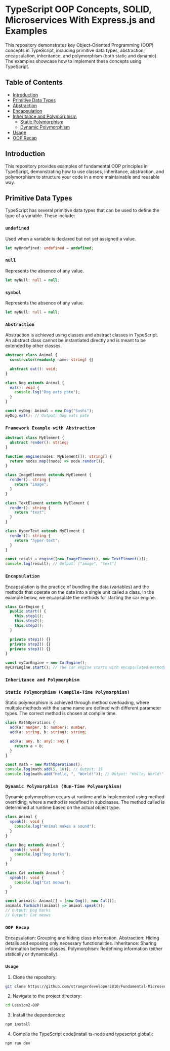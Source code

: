 # TypeScript OOP Concepts, SOLID, Microservices With Express.js and Examples

This repository demonstrates key Object-Oriented Programming (OOP) concepts in TypeScript, including primitive data types, abstraction, encapsulation, inheritance, and polymorphism (both static and dynamic). The examples showcase how to implement these concepts using TypeScript.

## Table of Contents

- [Introduction](#introduction)
- [Primitive Data Types](#primitive-data-types)
- [Abstraction](#abstraction)
- [Encapsulation](#encapsulation)
- [Inheritance and Polymorphism](#inheritance-and-polymorphism)
  - [Static Polymorphism](#static-polymorphism)
  - [Dynamic Polymorphism](#dynamic-polymorphism)
- [Usage](#usage)
- [OOP Recap](#oop-recap)

## Introduction

This repository provides examples of fundamental OOP principles in TypeScript, demonstrating how to use classes, inheritance, abstraction, and polymorphism to structure your code in a more maintainable and reusable way.

## Primitive Data Types

TypeScript has several primitive data types that can be used to define the type of a variable. These include:

### `undefined`

Used when a variable is declared but not yet assigned a value.

```typescript
let myUndefined: undefined = undefined;
```

### `null`

Represents the absence of any value.

```typescript
let myNull: null = null;
```

### `symbol`

Represents the absence of any value.

```typescript
let myNull: null = null;
```

### `Abstraction`

Abstraction is achieved using classes and abstract classes in TypeScript. An abstract class cannot be instantiated directly and is meant to be extended by other classes.

```typescript
abstract class Animal {
  constructor(readonly name: string) {}

  abstract eat(): void;
}

class Dog extends Animal {
  eat(): void {
    console.log("Dog eats pate");
  }
}

const myDog: Animal = new Dog("Sushi");
myDog.eat(); // Output: Dog eats pate
```

### `Framework Example with Abstraction`

```typescript
abstract class MyElement {
  abstract render(): string;
}

function engine(nodes: MyElement[]): string[] {
  return nodes.map((node) => node.render());
}

class ImageElement extends MyElement {
  render(): string {
    return "image";
  }
}

class TextElement extends MyElement {
  render(): string {
    return "text";
  }
}

class HyperText extends MyElement {
  render(): string {
    return "hyper-text";
  }
}

const result = engine([new ImageElement(), new TextElement()]);
console.log(result); // Output: ["image", "text"]
```

### `Encapsulation`

Encapsulation is the practice of bundling the data (variables) and the methods that operate on the data into a single unit called a class. In the example below, we encapsulate the methods for starting the car engine.

```typescript
class CarEngine {
  public start() {
    this.step1();
    this.step2();
    this.step3();
  }

  private step1() {}
  private step2() {}
  private step3() {}
}

const myCarEngine = new CarEngine();
myCarEngine.start(); // The car engine starts with encapsulated methods
```

### `Inheritance and Polymorphism`

### `Static Polymorphism (Compile-Time Polymorphism)`

Static polymorphism is achieved through method overloading, where multiple methods with the same name are defined with different parameter types. The correct method is chosen at compile time.

```typescript
class MathOperations {
  add(a: number, b: number): number;
  add(a: string, b: string): string;

  add(a: any, b: any): any {
    return a + b;
  }
}

const math = new MathOperations();
console.log(math.add(5, 10)); // Output: 15
console.log(math.add("Hello, ", "World!")); // Output: "Hello, World!"
```

### `Dynamic Polymorphism (Run-Time Polymorphism)`

Dynamic polymorphism occurs at runtime and is implemented using method overriding, where a method is redefined in subclasses. The method called is determined at runtime based on the actual object type.

```typescript
class Animal {
  speak(): void {
    console.log("Animal makes a sound");
  }
}

class Dog extends Animal {
  speak(): void {
    console.log("Dog barks");
  }
}

class Cat extends Animal {
  speak(): void {
    console.log("Cat meows");
  }
}

const animals: Animal[] = [new Dog(), new Cat()];
animals.forEach((animal) => animal.speak());
// Output: Dog barks
// Output: Cat meows
```

### `OOP Recap`

Encapsulation: Grouping and hiding class information.
Abstraction: Hiding details and exposing only necessary functionalities.
Inheritance: Sharing information between classes.
Polymorphism: Redefining information (either statically or dynamically).

### `Usage`

1. Clone the repository:

```bash
git clone https://github.com/strangerdeveloper2810/Fundamental-Microservices-With-Expess.js-And-Typescript.git
```

2. Navigate to the project directory:

```bash
cd Lession2-OOP
```

3. Install the dependencies:

```bash
npm install
```

4. Compile the TypeScript code(install ts-node and typescript global):

```bash
npm run dev
```
